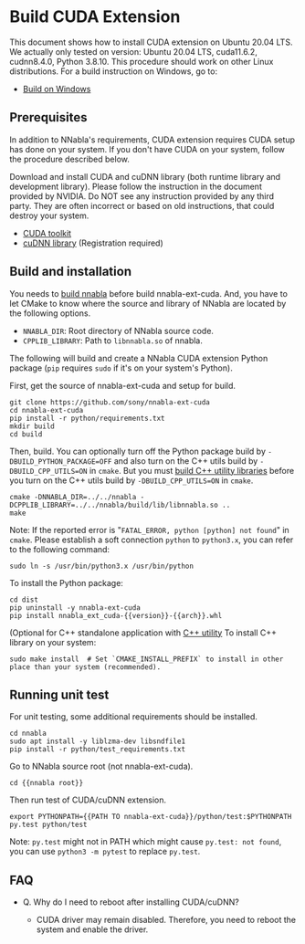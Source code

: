 # Build CUDA Extension

This document shows how to install CUDA extension on Ubuntu 20.04 LTS. We actually only tested on version: Ubuntu 20.04 LTS, cuda11.6.2, cudnn8.4.0, Python 3.8.10. This procedure should work on other Linux distributions. For a build instruction on Windows, go to:

* [Build on Windows](build_windows.md)


## Prerequisites

In addition to NNabla's requirements, CUDA extension requires CUDA setup has done on your system. If you don't have CUDA on your system, follow the procedure described below.

Download and install CUDA and cuDNN library (both runtime library and development library). Please follow the instruction in the document provided by NVIDIA. Do NOT see any instruction provided by any third party. They are often incorrect or based on old instructions, that could destroy your system.

* [CUDA toolkit](https://developer.nvidia.com/cuda-downloads)
* [cuDNN library](https://developer.nvidia.com/rdp/cudnn-download) (Registration required)
 

## Build and installation

You needs to [build nnabla](https://github.com/sony/nnabla/blob/master/doc/build/build.md) before build nnabla-ext-cuda.
And, you have to let CMake to know where the source and library of NNabla are located by the following options.

- `NNABLA_DIR`: Root directory of NNabla source code.
- `CPPLIB_LIBRARY`: Path to `libnnabla.so` of nnabla.

The following will build and create a NNabla CUDA extension Python package (`pip` requires `sudo` if it's on your system's Python).

First, get the source of nnabla-ext-cuda and setup for build.

```shell
git clone https://github.com/sony/nnabla-ext-cuda
cd nnabla-ext-cuda
pip install -r python/requirements.txt
mkdir build
cd build
```

Then, build. You can optionally turn off the Python package build by `-DBUILD_PYTHON_PACKAGE=OFF`
and also turn on the C++ utils build by `-DBUILD_CPP_UTILS=ON` in `cmake`. But you must [build C++ utility libraries](https://github.com/sony/nnabla/blob/master/doc/build/build_cpp_utils.md) before you turn on the C++ utils build by `-DBUILD_CPP_UTILS=ON` in `cmake`.

```shell
cmake -DNNABLA_DIR=../../nnabla -DCPPLIB_LIBRARY=../../nnabla/build/lib/libnnabla.so ..
make
```

Note: If the reported error is "`FATAL_ERROR, python [python] not found`" in `cmake`. Please establish a soft connection `python` to `python3.x`, you can refer to the following command:

```shell
sudo ln -s /usr/bin/python3.x /usr/bin/python
```

To install the Python package:

```shell
cd dist
pip uninstall -y nnabla-ext-cuda
pip install nnabla_ext_cuda-{{version}}-{{arch}}.whl
```

(Optional for C++ standalone application with [C++ utility](https://github.com/sony/nnabla/tree/master/doc/build/build_cpp_utils.md) To install C++ library on your system:

```shell
sudo make install  # Set `CMAKE_INSTALL_PREFIX` to install in other place than your system (recommended).
```


## Running unit test

For unit testing, some additional requirements should be installed.

```shell
cd nnabla
sudo apt install -y liblzma-dev libsndfile1
pip install -r python/test_requirements.txt
```

Go to NNabla source root (not nnabla-ext-cuda).

```shell
cd {{nnabla root}}
```

Then run test of CUDA/cuDNN extension.

```shell
export PYTHONPATH={{PATH TO nnabla-ext-cuda}}/python/test:$PYTHONPATH
py.test python/test
```

Note: `py.test` might not in PATH which might cause `py.test: not found`, you can use `python3 -m pytest` to replace `py.test`.

## FAQ

* Q. Why do I need to reboot after installing CUDA/cuDNN?

  * CUDA driver may remain disabled. Therefore, you need to reboot the system and enable the driver.
